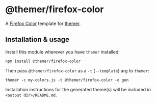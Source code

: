 # @themer/firefox-color

A [Firefox Color](https://color.firefox.com) template for [themer](https://github.com/mjswensen/themer).

## Installation & usage

Install this module wherever you have `themer` installed:

    npm install @themer/firefox-color

Then pass `@themer/firefox-color` as a `-t` (`--template`) arg to `themer`:

    themer -c my-colors.js -t @themer/firefox-color -o gen

Installation instructions for the generated theme(s) will be included in `<output dir>/README.md`.
